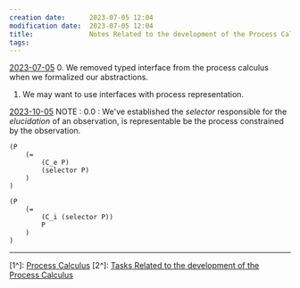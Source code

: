 ```yaml
---
creation date:		2023-07-05 12:04
modification date:	2023-07-05 12:04
title: 				Notes Related to the development of the Process Calculus
tags:
---
```

[2023-07-05](2023-07-05)
0. We removed typed interface from the process calculus when we formalized our abstractions.
1. We may want to use interfaces with process representation.

[2023-10-05](2023-10-05.md)
NOTE : 0.0 : We've established the $selector$ responsible for the $elucidation$ of an observation, is representable be the process constrained by the observation.
```
(P
	(=
		(C_e P)
		(selector P)
	)
)

(P
	(=
		(C_i (selector P))
		P
	)
)
```



---
[1^]: [Process Calculus](Process%20Calculus.md)
[2^]: [Tasks Related to the development of the Process Calculus](Tasks%20Related%20to%20the%20development%20of%20the%20Process%20Calculus.md)
